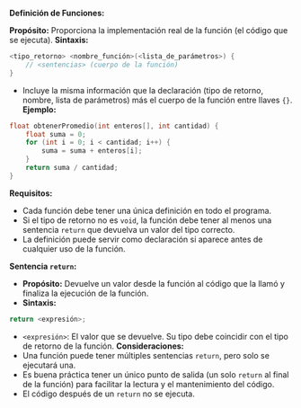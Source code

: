 
**Definición de Funciones:**

  **Propósito:** Proporciona la implementación real de la función (el código que se ejecuta).
  **Sintaxis:**

```cpp
<tipo_retorno> <nombre_función>(<lista_de_parámetros>) {
	// <sentencias> (cuerpo de la función)
}
```

*   Incluye la misma información que la declaración (tipo de retorno, nombre, lista de parámetros) más el cuerpo de la función entre llaves `{}`.
**Ejemplo:**

```cpp
float obtenerPromedio(int enteros[], int cantidad) {
	float suma = 0;
	for (int i = 0; i < cantidad; i++) {
		suma = suma + enteros[i];
	}
	return suma / cantidad;
}
```

  **Requisitos:**
*   Cada función debe tener una única definición en todo el programa.
*   Si el tipo de retorno no es `void`, la función debe tener al menos una sentencia `return` que devuelva un valor del tipo correcto.
*   La definición puede servir como declaración si aparece antes de cualquier uso de la función.

**Sentencia `return`:**

*   **Propósito:** Devuelve un valor desde la función al código que la llamó y finaliza la ejecución de la función.
*   **Sintaxis:**

```cpp
return <expresión>;
```

*   `<expresión>`: El valor que se devuelve. Su tipo debe coincidir con el tipo de retorno de la función.
   **Consideraciones:**
*   Una función puede tener múltiples sentencias `return`, pero solo se ejecutará una.
*   Es buena práctica tener un único punto de salida (un solo `return` al final de la función) para facilitar la lectura y el mantenimiento del código.
*   El código después de un `return` no se ejecuta.

